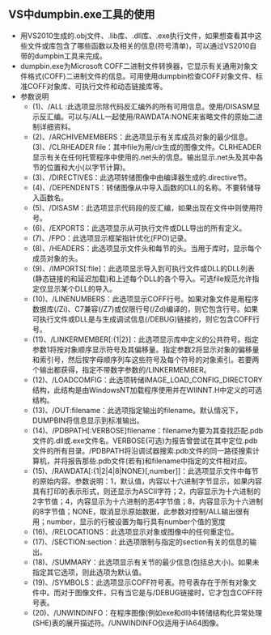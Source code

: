 ## VS中dumpbin.exe工具的使用
- 用VS2010生成的.obj文件、.lib库、.dll库、.exe执行文件，如果想查看其中这些文件或库包含了哪些函数以及相关的信息(符号清单)，可以通过VS2010自带的dumpbin工具来完成。
- dumpbin.exe为Microsoft  COFF二进制文件转换器，它显示有关通用对象文件格式(COFF)二进制文件的信息。可用使用dumpbin检查COFF对象文件、标准COFF对象库、可执行文件和动态链接库等。
- 参数说明
	- (1)、/ALL :此选项显示除代码反汇编外的所有可用信息。使用/DISASM显示反汇编。可以与/ALL一起使用/RAWDATA:NONE来省略文件的原始二进制详细资料。
	- (2)、/ARCHIVEMEMBERS：此选项显示有关库成员对象的最少信息。 (3)、/CLRHEADER  file：其中file为用/clr生成的图像文件。CLRHEADER显示有关在任何托管程序中使用的.net头的信息。输出显示.net头及其中各节的位置和大小(以字节计算)。
	- (3)、/DIRECTIVES：此选项转储图像中由编译器生成的.directive节。
	- (4)、/DEPENDENTS：转储图像从中导入函数的DLL的名称。不要转储导入函数名。
	- (5)、/DISASM：此选项显示代码段的反汇编，如果出现在文件中则使用符号。
	- (6)、/EXPORTS：此选项显示从可执行文件或DLL导出的所有定义。
	- (7)、/FPO：此选项显示框架指针优化(FPO)记录。
	- (8)、/HEADERS：此选项显示文件头和每节的头。当用于库时，显示每个成员对象的头。
	- (9)、/IMPORTS[:file]：此选项显示导入到可执行文件或DLL的DLL列表(静态链接的和延迟加载)和上述每个DLL的各个导入。可选file规范允许指定仅显示某个DLL的导入。
	- (10)、/LINENUMBERS：此选项显示COFF行号。如果对象文件是用程序数据库(/Zi)、C7兼容(/Z7)或仅限行号(/Zd)编译的，则它包含行号。如果可执行文件或DLL是与生成调试信息(/DEBUG)链接的，则它包含COFF行号。
	- (11)、/LINKERMEMBER[:{1|2}]：此选项显示库中定义的公共符号。指定参数1将按对象顺序显示符号及其偏移量。指定参数2将显示对象的偏移量和索引号，然后按字母顺序列车这些符号及每个符号的对象索引。若要两个输出都获得，指定不带数字参数的/LINKERMEMBER。
	- (12)、/LOADCOMFIG：此选项转储IMAGE_LOAD_CONFIG_DIRECTORY结构，此结构是由WindowsNT加载程序使用并在WIINNT.H中定义的可选结构。
	- (13)、/OUT:filename：此选项指定输出的filename。默认情况下，DUMPBIN将信息显示到标准输出。
	- (14)、/PDBPATH[:VERBOSE]filename：filename为要为其查找匹配.pdb文件的.dll或.exe文件名。VERBOSE(可选)为报告曾尝试在其中定位.pdb文件的所有目录。/PDBPATH将沿调试器搜索.pdb文件的同一路径搜索计算机，并将报告那些.pdb文件(若有)和filename中指定的文件相对应。
	- (15)、/RAWDATA[:{1|2|4|8|NONE}[,number]]：此选项显示文件中每节的原始内容。参数说明：1，默认值，内容以十六进制字节显示，如果内容具有打印的表示形式，则还显示为ASCII字符；2，内容显示为十六进制的2字节值；4，内容显示为十六进制的恶4字节值；8，内容显示为十六进制的8字节值；NONE，取消显示原始数据，此参数对控制/ALL输出很有用；number，显示的行被设置为每行具有number个值的宽度
	- (16)、/RELOCATIONS：此选项显示对象或图像中的任何重定位。
	- (17)、/SECTION:section：此选项限制与指定的section有关的信息的输出。
	- (18)、/SUMMARY：此选项显示有关节的最少信息(包括总大小)。如果未指定其它选项，则此选项为默认值。
	- (19)、/SYMBOLS：此选项显示COFF符号表。符号表存在于所有对象文件中。而对于图像文件，只有当它是与/DEBUG链接时，它才包含COFF符号表。
	- (20)、/UNWINDINFO：在程序图像(例如exe和dll)中转储结构化异常处理(SHE)表的展开描述符。/UNWINDINFO仅适用于IA64图像。
